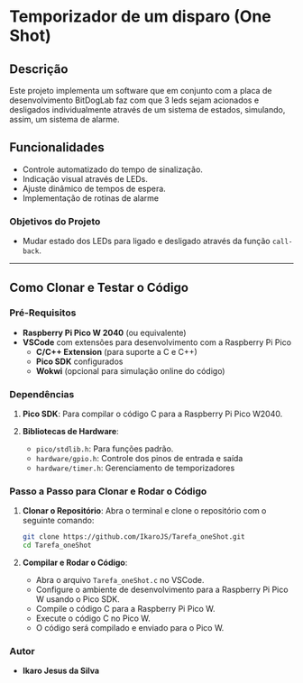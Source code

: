 # Temporizador de um disparo (One Shot)

## Descrição
Este projeto implementa um software que em conjunto com a placa de desenvolvimento BitDogLab faz com que 3 leds sejam acionados 
e desligados individualmente através de um sistema de estados, simulando, assim, um sistema de alarme.

## Funcionalidades
- Controle automatizado do tempo de sinalização.
- Indicação visual através de LEDs.
- Ajuste dinâmico de tempos de espera.
- Implementação de rotinas de alarme 

### Objetivos do Projeto

- Mudar estado dos LEDs para ligado e desligado através da função `call-back`.

---

## Como Clonar e Testar o Código

### Pré-Requisitos

- **Raspberry Pi Pico W 2040** (ou equivalente)
- **VSCode** com extensões para desenvolvimento com a Raspberry Pi Pico
  - **C/C++ Extension** (para suporte a C e C++)
  - **Pico SDK** configurados
  - **Wokwi** (opcional para simulação online do código)

### Dependências

1. **Pico SDK**: Para compilar o código C para a Raspberry Pi Pico W2040.

2. **Bibliotecas de Hardware**:
   - `pico/stdlib.h`: Para funções padrão.
   - `hardware/gpio.h`: Controle dos pinos de entrada e saída
   - `hardware/timer.h`: Gerenciamento de temporizadores


### Passo a Passo para Clonar e Rodar o Código

1. **Clonar o Repositório**:
   Abra o terminal e clone o repositório com o seguinte comando:

   ```bash
   git clone https://github.com/IkaroJS/Tarefa_oneShot.git
   cd Tarefa_oneShot

2. **Compilar e Rodar o Código**:
   - Abra o arquivo `Tarefa_oneShot.c` no VSCode.
   - Configure o ambiente de desenvolvimento para a Raspberry Pi Pico W usando o Pico SDK.
   - Compile o código C para a Raspberry Pi Pico W.
   - Execute o código C no Pico W.
   - O código será compilado e enviado para o Pico W.

### Autor

- **Ikaro Jesus da Silva**
